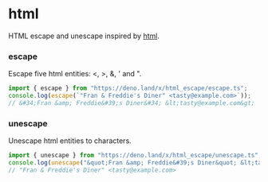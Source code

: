 # html

HTML escape and unescape inspired by [html](https://golang.org/pkg/html/).

### escape

Escape five html entities: <, >, &, ' and ".

```ts
import { escape } from "https://deno.land/x/html_escape/escape.ts";
console.log(escape(`"Fran & Freddie's Diner" <tasty@example.com>`));
// &#34;Fran &amp; Freddie&#39;s Diner&#34; &lt;tasty@example.com&gt;
```

### unescape

Unescape html entities to characters.

```ts
import { unescape } from "https://deno.land/x/html_escape/unescape.ts";
console.log(unescape("&quot;Fran &amp; Freddie&#39;s Diner&quot; &lt;tasty@example.com&gt;"));
// "Fran & Freddie's Diner" <tasty@example.com>
```

